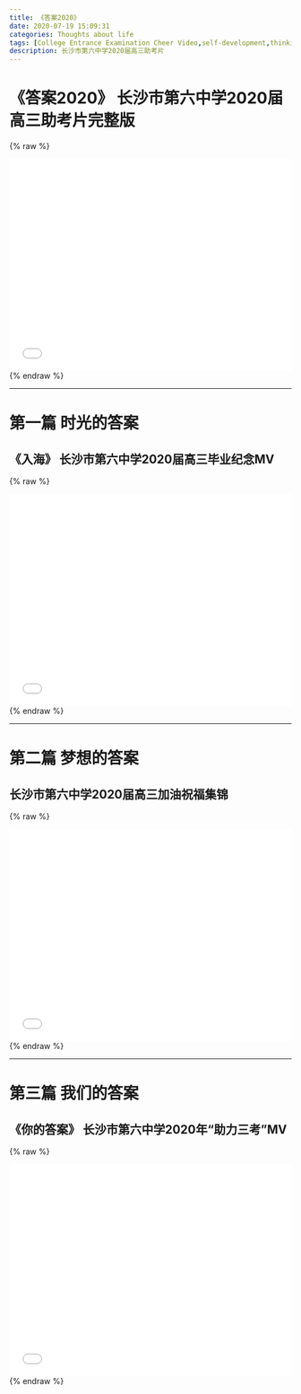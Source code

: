 ```yaml
---
title: 《答案2020》
date: 2020-07-19 15:09:31
categories: Thoughts about life
tags: [College Entrance Examination Cheer Video,self-development,thinking]
description: 长沙市第六中学2020届高三助考片
---
```


# 《答案2020》 长沙市第六中学2020届高三助考片完整版
{% raw %}
<div style="position: relative; width: 100%; height: 0; padding-bottom: 75%;"><iframe src="//player.bilibili.com/player.html?aid=243931879&bvid=BV1nv411q7od&cid=213315400&page=1" scrolling="no" border="0" frameborder="no" framespacing="0" allowfullscreen="true" style="position: absolute; width: 100%; height: 100%; left: 0; top: 0;"> </iframe></div>
{% endraw %}

---

# 第一篇 时光的答案
## 《入海》 长沙市第六中学2020届高三毕业纪念MV

{% raw %}
<div style="position: relative; width: 100%; height: 0; padding-bottom: 75%;"><iframe src="//player.bilibili.com/player.html?aid=626329933&bvid=BV11t4y1Q7LY&cid=209670099&page=1" scrolling="no" border="0" frameborder="no" framespacing="0" allowfullscreen="true" style="position: absolute; width: 100%; height: 100%; left: 0; top: 0;"> </iframe></div>
{% endraw %}

---

# 第二篇 梦想的答案
## 长沙市第六中学2020届高三加油祝福集锦

{% raw %}
<div style="position: relative; width: 100%; height: 0; padding-bottom: 75%;"><iframe src="//player.bilibili.com/player.html?aid=413757663&bvid=BV1sV41167Tz&cid=209674405&page=1" scrolling="no" border="0" frameborder="no" framespacing="0" allowfullscreen="true" style="position: absolute; width: 100%; height: 100%; left: 0; top: 0;"> </iframe></div>
{% endraw %}

---

# 第三篇 我们的答案
## 《你的答案》 长沙市第六中学2020年“助力三考”MV

{% raw %}
<div style="position: relative; width: 100%; height: 0; padding-bottom: 75%;"><iframe src="//player.bilibili.com/player.html?aid=201271383&bvid=BV14z411v7RQ&cid=212160535&page=1" scrolling="no" border="0" frameborder="no" framespacing="0" allowfullscreen="true" style="position: absolute; width: 100%; height: 100%; left: 0; top: 0;"> </iframe></div>
{% endraw %}
